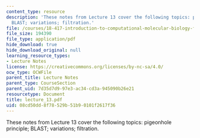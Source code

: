 ```yaml
---
content_type: resource
description: 'These notes from Lecture 13 cover the following topics: pigeonhole principle;
  BLAST; variations; filtration.'
file: /courses/18-417-introduction-to-computational-molecular-biology-fall-2004/08cd50dd8f78529b51b90101f2617f36_lecture_13.pdf
file_size: 194390
file_type: application/pdf
hide_download: true
hide_download_original: null
learning_resource_types:
- Lecture Notes
license: https://creativecommons.org/licenses/by-nc-sa/4.0/
ocw_type: OCWFile
parent_title: Lecture Notes
parent_type: CourseSection
parent_uid: 7d35d7d9-97e3-ac34-cd3a-945090b26e21
resourcetype: Document
title: lecture_13.pdf
uid: 08cd50dd-8f78-529b-51b9-0101f2617f36
---
```

These notes from Lecture 13 cover the following topics: pigeonhole principle; BLAST; variations; filtration.